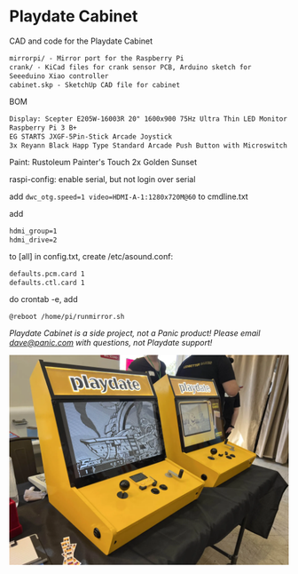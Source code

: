 # Playdate Cabinet
CAD and code for the Playdate Cabinet

	mirrorpi/ - Mirror port for the Raspberry Pi
	crank/ - KiCad files for crank sensor PCB, Arduino sketch for Seeeduino Xiao controller
	cabinet.skp - SketchUp CAD file for cabinet

BOM

	Display: Scepter ‎E205W-16003R 20" 1600x900 75Hz Ultra Thin LED Monitor
	Raspberry Pi 3 B+
	EG STARTS JXGF-5Pin-Stick Arcade Joystick
	3x Reyann Black Happ Type Standard Arcade Push Button with Microswitch

Paint: Rustoleum Painter's Touch 2x Golden Sunset

raspi-config: enable serial, but not login over serial

add `dwc_otg.speed=1 video=HDMI-A-1:1280x720M@60` to cmdline.txt

add

	hdmi_group=1
	hdmi_drive=2

to [all] in config.txt, create /etc/asound.conf:

	defaults.pcm.card 1
	defaults.ctl.card 1

do crontab -e, add

	@reboot /home/pi/runmirror.sh

_Playdate Cabinet is a side project, not a Panic product! Please email dave@panic.com with questions, not Playdate support!_

![Playdate cabinets at Fantastic Arcade 2024](IMG_8115.webp "Cabinets")
